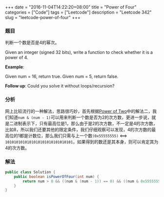 +++
date = "2016-11-04T14:22:20+08:00"
title = "Power of Four"
categories = ["Code"]
tags = ["Leetcode"]
description = "Leetcode 342"
slug = "leetcode-power-of-four"
+++

### 题目

判断一个数是否是4的幂次。

Given an integer (signed 32 bits), write a function to check whether it is a power of 4.

__Example__:

Given num = 16, return true. Given num = 5, return false.

__Follow up__: Could you solve it without loops/recursion?

### 分析

网上比较流行的一种解法，思路很巧妙，首先根据[Power of Two](/2016/11/01/leetcode-power-of-two/)中的解法二，我们知道`num & (num - 1)`可以用来判断一个数是否为2的次方数，更进一步说，就是二进制表示下，只有最高位是1，那么由于是2的次方数，不一定是4的次方数，比如8，所以我们还要其他的限定条件，我们仔细观察可以发现，4的次方数的最高位的1都是计数位，那么我们只需与上一个数`(0x55555555)` <==> `1010101010101010101010101010101`，如果得到的数还是其本身，则可以肯定其为4的次方数。

### 解法

```java
public class Solution {
    public boolean isPowerOfFour(int num) {
        return num > 0 && ((num & (num - 1)) == 0) && ((num & 0x5555555555555555L) == num);
    }
}
```